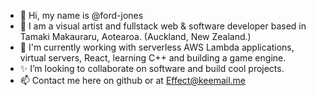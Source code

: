 - 👋 Hi, my name is @ford-jones
- 👀 I am a visual artist and fullstack web & software developer based in Tamaki Makauraru, Aotearoa. (Auckland, New Zealand.)
- 🌱 I'm currently working with serverless AWS Lambda applications, virtual servers, React, learning C++ and building a game engine.
- ✨ I’m looking to collaborate on software and build cool projects. 
- 📫 Contact me here on github or at Effect@keemail.me

<!---
ford-jones/ford-jones is a ✨ special ✨ repository because its `README.md` (this file) appears on your GitHub profile.
You can click the Preview link to take a look at your changes.
--->
